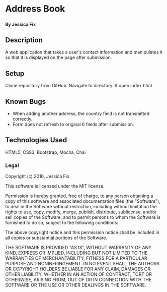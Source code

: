 # Address Book
#####

#### By Jessica Fix

## Description
A web application that takes a user's contact information and manipulates it so that it is displayed on the page after submission.


## Setup

Clone repository from GitHub.
Navigate to directory.
$ open index.html

## Known Bugs
* When adding another address, the country field is not transmitted correctly.
* Form does not refresh to original 6 fields after submission.


## Technologies Used

HTML5, CSS3, Bootstrap, Mocha, Chai

### Legal

Copyright (c) 2016, Jessica Fix

This software is licensed under the MIT license.

Permission is hereby granted, free of charge, to any person obtaining a copy of this software and associated documentation files (the "Software"), to deal in the Software without restriction, including without limitation the rights to use, copy, modify, merge, publish, distribute, sublicense, and/or sell copies of the Software, and to permit persons to whom the Software is furnished to do so, subject to the following conditions:

The above copyright notice and this permission notice shall be included in all copies or substantial portions of the Software.

THE SOFTWARE IS PROVIDED "AS IS", WITHOUT WARRANTY OF ANY KIND, EXPRESS OR IMPLIED, INCLUDING BUT NOT LIMITED TO THE WARRANTIES OF MERCHANTABILITY, FITNESS FOR A PARTICULAR PURPOSE AND NONINFRINGEMENT. IN NO EVENT SHALL THE AUTHORS OR COPYRIGHT HOLDERS BE LIABLE FOR ANY CLAIM, DAMAGES OR OTHER LIABILITY, WHETHER IN AN ACTION OF CONTRACT, TORT OR OTHERWISE, ARISING FROM, OUT OF OR IN CONNECTION WITH THE SOFTWARE OR THE USE OR OTHER DEALINGS IN THE SOFTWARE.
